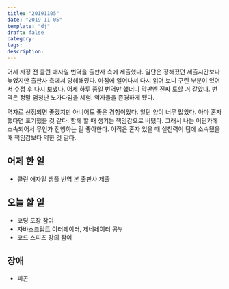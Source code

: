 ```yaml
---
title: "20191105"
date: "2019-11-05"
template: "dj"
draft: false
category: 
tags:
description:
---
```


어제 자정 전 클린 애자일 번역을 출판사 측에 제출했다.
일단은 정해졌던 제출시간보다 늦었지만 출판사 측에서 양해해줬다.
아침에 일어나서 다시 읽어 보니 구린 부분이 있어서 수정 후 다시 보냈다.
어제 하루 종일 번역만 했더니 막판엔 진짜 토할 거 같았다.
번역은 정말 엄청난 노가다임을 체험. 역자들을 존경하게 됐다.

역자로 선정되면 좋겠지만 아니어도 좋은 경험이었다.
일단 양이 너무 많았다. 아마 혼자했다면 포기했을 것 같다. 
함께 할 때 생기는 책임감으로 버텼다.
그래서 나는 어딘가에 소속되어서 무언가 진행하는 걸 좋아한다.
아직은 혼자 있을 때 실천력이 팀에 소속됐을 때 책임감보다 약한 것 같다.

## 어제 한 일

* 클린 애자일 샘플 번역 본 출판사 제출

## 오늘 할 일

* 코딩 도장 참여
* 자바스크립트 이터레이터, 제네레이터 공부
* 코드 스피츠 강의 참여

## 장애

* 피곤
